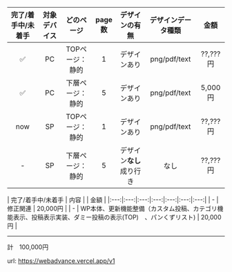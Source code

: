 | 完了/着手中/未着手 | 対象デバイス  | どのページ | page数 | デザインの有無 | デザインデータ種類 | 金額 |
|:---:|:---:|:---:|:---:|:---:|:---:|:---:|
| ✅ | PC | TOPページ：静的  | 1  | デザインあり | png/pdf/text | ??,???円 |
| ✅ | PC| 下層ページ：静的  | 5  | デザインあり | png/pdf/text | 5,000円 |
| now | SP | TOPページ：静的  | 1  | デザインあり | png/pdf/text | ??,???円 |
| - | SP | 下層ページ：静的  | 5  | デザイン**なし** 成り行き | なし | ??,???円 |


| 完了/着手中/未着手 | 内容  | | 金額 |
|:---:|:---:|:---:|:---:|:---:|:---:|:---:|
| - | 修正関連 | 20,000円 |
| - | WP本体、更新機能整備（カスタム投稿、カテゴリ機能表示、投稿表示実装、ダミー投稿の表示(TOP)　、パンくずリスト) | 20,000円 |

---
計　100,000円

url: https://webadvance.vercel.app/v1

